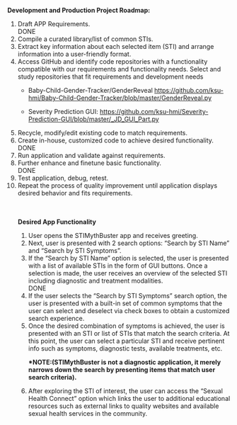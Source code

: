 <b>Development and Production Project Roadmap:</b>

<ol>
 <li>Draft APP Requirements.</li> DONE

  <li>Compile a curated library/list of common STIs.</li> 

<li>Extract key information about each selected item (STI) and arrange information into a user-friendly format.</li>

<li>Access GitHub and identify code repositories with a functionality compatible with our requirements and functionality needs. Select and study repositories that fit requirements and development needs</li> 
  
* Baby-Child-Gender-Tracker/GenderReveal https://github.com/ksu-hmi/Baby-Child-Gender-Tracker/blob/master/GenderReveal.py </li>

* Severity Prediction GUI: https://github.com/ksu-hmi/Severity-Prediction-GUI/blob/master/_JD_GUI_Part.py 

<li>Recycle, modify/edit existing code to match requirements.</li>

<li>Create in-house, customized code to achieve desired functionality.</li> DONE

<li>Run application and validate against requirements.</li> 

<li>Further enhance and finetune basic functionality.</li> DONE

<li>Test application, debug, retest.</li> 

<li>Repeat the process of quality improvement until application displays desired behavior and fits requirements.</li><br></br>




<b>Desired App Functionality</b>
<ol>

<li>User opens the STIMythBuster app and receives greeting.</li>

<li>Next, user is presented with 2 search options: “Search by STI Name” and “Search by STI Symptoms”.</li>

<li>If the “Search by STI Name” option is selected, the user is presented with a list of available STIs in the form of GUI buttons. Once a selection is made, the user receives an overview of the selected STI including diagnostic and treatment modalities.</li> DONE

<li>If the user selects the “Search by STI Symptoms” search option, the user is presented with a built-in set of common symptoms that the user can select and deselect via check boxes to obtain a customized search experience.</li> 

<li>Once the desired combination of symptoms is achieved, the user is presented with an STI or list of STIs that match the search criteria. At this point, the user can select a particular STI and receive pertinent info such as symptoms, diagnostic tests, available treatments, etc.</li>  

<b>*NOTE:(STIMythBuster is not a diagnostic application, it merely narrows down the search by presenting items that match user search criteria).</b>

<li>After exploring the STI of interest, the user can access the “Sexual Health Connect” option which links the user to additional educational resources such as external links to quality websites and available sexual health services in the community.</li>
 </ol>

 

 

 
